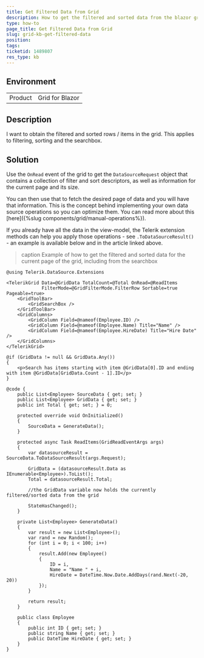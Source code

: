 ```yaml
---
title: Get Filtered Data from Grid
description: How to get the filtered and sorted data from the blazor grid
type: how-to
page_title: Get Filtered Data from Grid
slug: grid-kb-get-filtered-data
position: 
tags: 
ticketid: 1489807
res_type: kb
---
```


## Environment
<table>
	<tbody>
		<tr>
			<td>Product</td>
			<td>Grid for Blazor</td>
		</tr>
	</tbody>
</table>


## Description

I want to obtain the filtered and sorted rows / items in the grid. This applies to filtering, sorting and the searchbox.

## Solution

Use the `OnRead` event of the grid to get the `DataSourceRequest` object that contains a collection of filter and sort descriptors, as well as information for the current page and its size. 

You can then use that to fetch the desired page of data and you will have that information. This is the concept behind implementing your own data source operations so you can optimize them. You can read more about this [here]({%slug components/grid/manual-operations%}).

If you already have all the data in the view-model, the Telerik extension methods can help you apply those operations - see `.ToDataSourceResult()` - an example is available below and in the article linked above.

>caption Example of how to get the filtered and sorted data for the current page of the grid, including from the searchbox

````CSHTML
@using Telerik.DataSource.Extensions

<TelerikGrid Data=@GridData TotalCount=@Total OnRead=@ReadItems
             FilterMode=@GridFilterMode.FilterRow Sortable=true Pageable=true>
    <GridToolBar>
        <GridSearchBox />
    </GridToolBar>
    <GridColumns>
        <GridColumn Field=@nameof(Employee.ID) />
        <GridColumn Field=@nameof(Employee.Name) Title="Name" />
        <GridColumn Field=@nameof(Employee.HireDate) Title="Hire Date" />
    </GridColumns>
</TelerikGrid>

@if (GridData != null && GridData.Any())
{
    <p>Search has items starting with item @GridData[0].ID and ending with item @GridData[GridData.Count - 1].ID</p>
}

@code {
    public List<Employee> SourceData { get; set; }
    public List<Employee> GridData { get; set; }
    public int Total { get; set; } = 0;

    protected override void OnInitialized()
    {
        SourceData = GenerateData();
    }

    protected async Task ReadItems(GridReadEventArgs args)
    {
        var datasourceResult = SourceData.ToDataSourceResult(args.Request);

        GridData = (datasourceResult.Data as IEnumerable<Employee>).ToList();
        Total = datasourceResult.Total;

        //the GridData variable now holds the currently filtered/sorted data from the grid

        StateHasChanged();
    }

    private List<Employee> GenerateData()
    {
        var result = new List<Employee>();
        var rand = new Random();
        for (int i = 0; i < 100; i++)
        {
            result.Add(new Employee()
            {
                ID = i,
                Name = "Name " + i,
                HireDate = DateTime.Now.Date.AddDays(rand.Next(-20, 20))
            });
        }

        return result;
    }

    public class Employee
    {
        public int ID { get; set; }
        public string Name { get; set; }
        public DateTime HireDate { get; set; }
    }
}
````

